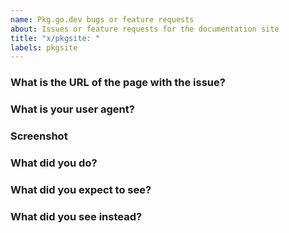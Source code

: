 ```yaml
---
name: Pkg.go.dev bugs or feature requests
about: Issues or feature requests for the documentation site
title: "x/pkgsite: "
labels: pkgsite
---
```


<!--
Please answer these questions before submitting your issue. Thanks!
-->

### What is the URL of the page with the issue?



### What is your user agent?

<!--
You can find your user agent here:
https://www.google.com/search?q=what+is+my+user+agent
-->



### Screenshot

<!--
Please paste a screenshot of the page.
-->



### What did you do?

<!--
If possible, provide a recipe for reproducing the error.

Starting with a Private/Incognito tab/window may help rule out problematic browser extensions.
-->



### What did you expect to see?



### What did you see instead?


